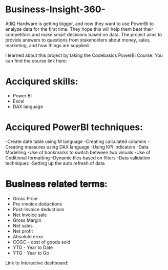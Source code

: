 # Business-Insight-360-

AtliQ Hardware is getting bigger, and now they want to use PowerBi to analyze data for the first time. They hope this will help them beat their competitors and make smart decisions based on data. The project aims to provide answers to questions from stakeholders about money, sales, marketing, and how things are supplied.

I learned about this project by taking the Codebasics PowerBi Course. You can find the course link here: 

# Acciqured skills:
- Power BI
- Excel
- DAX language

# Acciqured PowerBI techniques:
-Create date table using M language
-Creating calculated columns
-Creating measures using DAX language
-Using KPI indicators 
-Data Modelling
-Use of bookmarks to switch between two visuals
-Use of Coditional formatting
-Dynamic tiles based on filters
-Data validation techniques
-Setting up the auto refresh of data

# 𝐁𝐮𝐬𝐢𝐧𝐞𝐬𝐬 𝐫𝐞𝐥𝐚𝐭𝐞𝐝 𝐭𝐞𝐫𝐦𝐬:
- Gross Price
- Pre-invoice deductions
- Post-Invoice deductions
- Net Invoice sale
- Gross Margin
- Net sales
- Net profit
- Absolute error
- COGC - cost of goods sold
- YTD - Year to Date
- YTG - Year to Go

Link to Interactive dashboard: 
